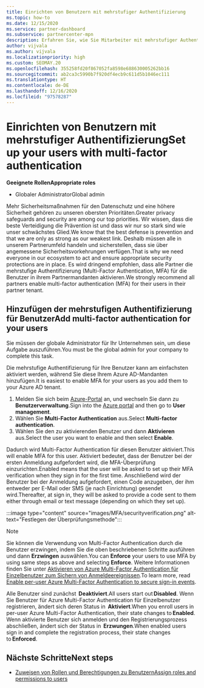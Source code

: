 ```yaml
---
title: Einrichten von Benutzern mit mehrstufiger Authentifizierung
ms.topic: how-to
ms.date: 12/15/2020
ms.service: partner-dashboard
ms.subservice: partnercenter-mpn
description: Erfahren Sie, wie Sie Mitarbeiter mit mehrstufiger Authentifizierung (MFA) einrichten.
author: vijvala
ms.author: vijvala
ms.localizationpriority: high
ms.custom: SEOMAY.20
ms.openlocfilehash: 355258fd20f867052fa8598e688630005262bb16
ms.sourcegitcommit: ab2ca3c5990b7f920df4ecb9c611d5b1046ec111
ms.translationtype: HT
ms.contentlocale: de-DE
ms.lasthandoff: 12/16/2020
ms.locfileid: "97578287"
---
```

# <a name="set-up-your-users-with-multi-factor-authentication"></a><span data-ttu-id="2792f-103">Einrichten von Benutzern mit mehrstufiger Authentifizierung</span><span class="sxs-lookup"><span data-stu-id="2792f-103">Set up your users with multi-factor authentication</span></span>

<span data-ttu-id="2792f-104">**Geeignete Rollen**</span><span class="sxs-lookup"><span data-stu-id="2792f-104">**Appropriate roles**</span></span>

- <span data-ttu-id="2792f-105">Globaler Administrator</span><span class="sxs-lookup"><span data-stu-id="2792f-105">Global admin</span></span>

<span data-ttu-id="2792f-106">Mehr Sicherheitsmaßnahmen für den Datenschutz und eine höhere Sicherheit gehören zu unseren obersten Prioritäten.</span><span class="sxs-lookup"><span data-stu-id="2792f-106">Greater privacy safeguards and security are among our top priorities.</span></span> <span data-ttu-id="2792f-107">Wir wissen, dass die beste Verteidigung die Prävention ist und dass wir nur so stark sind wie unser schwächstes Glied.</span><span class="sxs-lookup"><span data-stu-id="2792f-107">We know that the best defense is prevention and that we are only as strong as our weakest link.</span></span> <span data-ttu-id="2792f-108">Deshalb müssen alle in unserem Partnerumfeld handeln und sicherstellen, dass sie über angemessene Sicherheitsvorkehrungen verfügen.</span><span class="sxs-lookup"><span data-stu-id="2792f-108">That is why we need everyone in our ecosystem to act and ensure appropriate security protections are in place.</span></span> <span data-ttu-id="2792f-109">Es wird dringend empfohlen, dass alle Partner die mehrstufige Authentifizierung (Multi-Factor Authentication, MFA) für die Benutzer in ihrem Partnermandanten aktivieren.</span><span class="sxs-lookup"><span data-stu-id="2792f-109">We strongly recommend all partners enable multi-factor authentication (MFA) for their users in their partner tenant.</span></span> 

## <a name="add-multi-factor-authentication-for-your-users"></a><span data-ttu-id="2792f-110">Hinzufügen der mehrstufigen Authentifizierung für Benutzer</span><span class="sxs-lookup"><span data-stu-id="2792f-110">Add multi-factor authentication for your users</span></span>

<span data-ttu-id="2792f-111">Sie müssen der globale Administrator für Ihr Unternehmen sein, um diese Aufgabe auszuführen.</span><span class="sxs-lookup"><span data-stu-id="2792f-111">You must be the global admin for your company to complete this task.</span></span>

<span data-ttu-id="2792f-112">Die mehrstufige Authentifizierung für Ihre Benutzer kann am einfachsten aktiviert werden, während Sie diese Ihrem Azure AD-Mandanten hinzufügen.</span><span class="sxs-lookup"><span data-stu-id="2792f-112">It is easiest to enable MFA for your users as you add them to your Azure AD tenant.</span></span>

1. <span data-ttu-id="2792f-113">Melden Sie sich beim [Azure-Portal](https://portal.azure.com) an, und wechseln Sie dann zu **Benutzerverwaltung**.</span><span class="sxs-lookup"><span data-stu-id="2792f-113">Sign into the [Azure portal](https://portal.azure.com) and then go to **User management**.</span></span>
1. <span data-ttu-id="2792f-114">Wählen Sie **Multi-Factor Authentication** aus.</span><span class="sxs-lookup"><span data-stu-id="2792f-114">Select **Multi-factor authentication**.</span></span>
1. <span data-ttu-id="2792f-115">Wählen Sie den zu aktivierenden Benutzer und dann **Aktivieren** aus.</span><span class="sxs-lookup"><span data-stu-id="2792f-115">Select the user you want to enable and then select **Enable**.</span></span>

<span data-ttu-id="2792f-116">Dadurch wird Multi-Factor Authentication für diesen Benutzer aktiviert.</span><span class="sxs-lookup"><span data-stu-id="2792f-116">This will enable MFA for this user.</span></span> <span data-ttu-id="2792f-117">Aktiviert bedeutet, dass der Benutzer bei der ersten Anmeldung aufgefordert wird, die MFA-Überprüfung einzurichten.</span><span class="sxs-lookup"><span data-stu-id="2792f-117">Enabled means that the user will be asked to set up their MFA verification when they sign in for the first time.</span></span> <span data-ttu-id="2792f-118">Anschließend wird der Benutzer bei der Anmeldung aufgefordert, einen Code anzugeben, der ihm entweder per E-Mail oder SMS (je nach Einrichtung) gesendet wird.</span><span class="sxs-lookup"><span data-stu-id="2792f-118">Thereafter, at sign in, they will be asked to provide a code sent to them either through email or text message (depending on which they set up).</span></span>  

:::image type="content" source="images/MFA/securityverification.png" alt-text="Festlegen der Überprüfungsmethode":::

>[!NOTE]
><span data-ttu-id="2792f-120">Sie können die Verwendung von Multi-Factor Authentication durch die Benutzer erzwingen, indem Sie die oben beschriebenen Schritte ausführen und dann **Erzwingen** auswählen.</span><span class="sxs-lookup"><span data-stu-id="2792f-120">You can **Enforce** your users to use MFA by using same steps as above and selecting **Enforce**.</span></span> <span data-ttu-id="2792f-121">Weitere Informationen finden Sie unter [Aktivieren von Azure Multi-Factor Authentication für Einzelbenutzer zum Sichern von Anmeldeereignissen](https://docs.microsoft.com/azure/active-directory/authentication/howto-mfa-userstates).</span><span class="sxs-lookup"><span data-stu-id="2792f-121">To learn more, read [Enable per-user Azure Multi-Factor Authentication to secure sign-in events](https://docs.microsoft.com/azure/active-directory/authentication/howto-mfa-userstates).</span></span> 

<span data-ttu-id="2792f-122">Alle Benutzer sind zunächst  **Deaktiviert**.</span><span class="sxs-lookup"><span data-stu-id="2792f-122">All users start out **Disabled**.</span></span> <span data-ttu-id="2792f-123">Wenn Sie Benutzer für Azure Multi-Factor Authentication für Einzelbenutzer registrieren, ändert sich deren Status in  **Aktiviert**.</span><span class="sxs-lookup"><span data-stu-id="2792f-123">When you enroll users in per-user Azure Multi-Factor Authentication, their state changes to **Enabled**.</span></span> <span data-ttu-id="2792f-124">Wenn aktivierte Benutzer sich anmelden und den Registrierungsprozess abschließen, ändert sich der Status in  **Erzwungen**.</span><span class="sxs-lookup"><span data-stu-id="2792f-124">When enabled users sign in and complete the registration process, their state changes to **Enforced**.</span></span> 

## <a name="next-steps"></a><span data-ttu-id="2792f-125">Nächste Schritte</span><span class="sxs-lookup"><span data-stu-id="2792f-125">Next steps</span></span>

- [<span data-ttu-id="2792f-126">Zuweisen von Rollen und Berechtigungen zu Benutzern</span><span class="sxs-lookup"><span data-stu-id="2792f-126">Assign roles and permissions to users</span></span>](permissions-overview.md)

